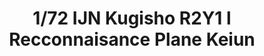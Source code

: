---
layout: product
title: "1/72 IJN Kugisho R2Y1 l Recconnaisance Plane Keiun"
price: "2800" 
desc: "Maketa"
img_path: "/assets/img/FP23.webp"
brand: "FineMolds"
available: false
special_offer: false
new: false
soon: false
cat: "010000"
subcat: "015900"
subsubcat: "0N/A"
sifra: "FP23"
popular: false
---